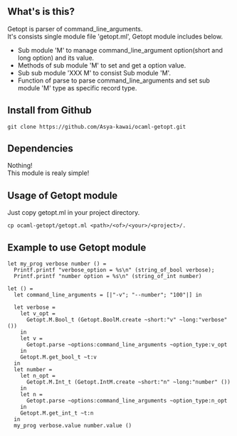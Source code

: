 ## What's is this?
Getopt is parser of command_line_arguments.  
It's consists single module file 'getopt.ml',
Getopt module includes below.

* Sub module 'M' to manage command_line_argument option(short and long option) and its value.
* Methods of sub module 'M' to set and get a option value.
* Sub sub module 'XXX M' to consist Sub module 'M'.
* Function of parse to parse command_line_arguments and set sub module 'M' type as specific record type.

## Install from Github

```
git clone https://github.com/Asya-kawai/ocaml-getopt.git
```

## Dependencies

Nothing!  
This module is realy simple!

## Usage of Getopt module

Just copy getopt.ml in your project directory.

```
cp ocaml-getopt/getopt.ml <path>/<of>/<your>/<project>/.
```

## Example to use Getopt module

```
let my_prog verbose number () =
  Printf.printf "verbose_option = %s\n" (string_of_bool verbose);
  Printf.printf "number option = %s\n" (string_of_int number)

let () =
  let command_line_arguments = [|"-v"; "--number"; "100"|] in

  let verbose =
    let v_opt =
      Getopt.M.Bool_t (Getopt.BoolM.create ~short:"v" ~long:"verbose" ())
    in
    let v =
      Getopt.parse ~options:command_line_arguments ~option_type:v_opt
    in
    Getopt.M.get_bool_t ~t:v
  in
  let number =
    let n_opt =
      Getopt.M.Int_t (Getopt.IntM.create ~short:"n" ~long:"number" ())
    in
    let n =
      Getopt.parse ~options:command_line_arguments ~option_type:n_opt
    in
    Getopt.M.get_int_t ~t:n
  in
  my_prog verbose.value number.value ()
```
